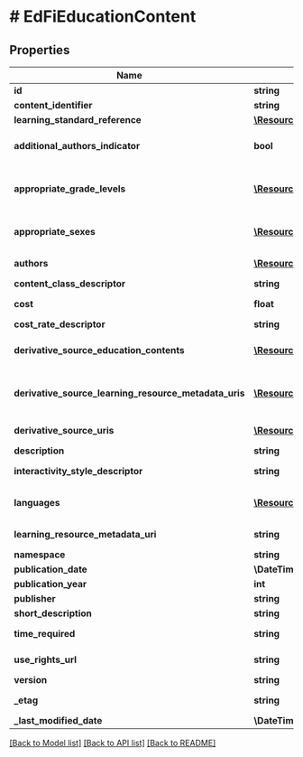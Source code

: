# # EdFiEducationContent

## Properties

Name | Type | Description | Notes
------------ | ------------- | ------------- | -------------
**id** | **string** |  | [optional]
**content_identifier** | **string** | A unique identifier for the education content. |
**learning_standard_reference** | [**\Resources\Model\EdFiLearningStandardReference**](EdFiLearningStandardReference.md) |  | [optional]
**additional_authors_indicator** | **bool** | Indicates whether there are additional un-named authors. In a research report, this is often marked by the abbreviation \&quot;et al\&quot;. | [optional]
**appropriate_grade_levels** | [**\Resources\Model\EdFiEducationContentAppropriateGradeLevel[]**](EdFiEducationContentAppropriateGradeLevel.md) | An unordered collection of educationContentAppropriateGradeLevels. Grade levels for which this education content is applicable. If omitted, considered generally applicable. | [optional]
**appropriate_sexes** | [**\Resources\Model\EdFiEducationContentAppropriateSex[]**](EdFiEducationContentAppropriateSex.md) | An unordered collection of educationContentAppropriateSexes. Sexes for which this education content is applicable. If omitted, considered generally applicable. | [optional]
**authors** | [**\Resources\Model\EdFiEducationContentAuthor[]**](EdFiEducationContentAuthor.md) | An unordered collection of educationContentAuthors. The individual credited with the creation of the resource. | [optional]
**content_class_descriptor** | **string** | The predominate type or kind characterizing the learning resource. | [optional]
**cost** | **float** | An amount that has to be paid or spent to buy or obtain the education content. | [optional]
**cost_rate_descriptor** | **string** | The rate by which the cost applies. | [optional]
**derivative_source_education_contents** | [**\Resources\Model\EdFiEducationContentDerivativeSourceEducationContent[]**](EdFiEducationContentDerivativeSourceEducationContent.md) | An unordered collection of educationContentDerivativeSourceEducationContents. Relates the education content source to the education content. | [optional]
**derivative_source_learning_resource_metadata_uris** | [**\Resources\Model\EdFiEducationContentDerivativeSourceLearningResourceMetadataURI[]**](EdFiEducationContentDerivativeSourceLearningResourceMetadataURI.md) | An unordered collection of educationContentDerivativeSourceLearningResourceMetadataURIs. The URI (typical a URL) pointing to the metadata entry in a LRMI metadata repository, which describes this content item. | [optional]
**derivative_source_uris** | [**\Resources\Model\EdFiEducationContentDerivativeSourceURI[]**](EdFiEducationContentDerivativeSourceURI.md) | An unordered collection of educationContentDerivativeSourceURIs. The URI (typical a URL) pointing to an education content item. | [optional]
**description** | **string** | An extended written representation of the education content. | [optional]
**interactivity_style_descriptor** | **string** | The predominate mode of learning supported by the learning resource. Acceptable values are active, expositive, or mixed. | [optional]
**languages** | [**\Resources\Model\EdFiEducationContentLanguage[]**](EdFiEducationContentLanguage.md) | An unordered collection of educationContentLanguages. An indication of the languages in which the Education Content is designed. | [optional]
**learning_resource_metadata_uri** | **string** | The URI (typical a URL) pointing to the metadata entry in a LRMI metadata repository, which describes this content item. | [optional]
**namespace** | **string** | Namespace for the education content. |
**publication_date** | **\DateTime** | The date on which this content was first published. | [optional]
**publication_year** | **int** | The year at which this content was first published. | [optional]
**publisher** | **string** | The organization credited with publishing the resource. | [optional]
**short_description** | **string** | A short description or name of the entity. | [optional]
**time_required** | **string** | Approximate or typical time it takes to work with or through this learning resource for the typical intended target audience. | [optional]
**use_rights_url** | **string** | The URL where the owner specifies permissions for using the resource. | [optional]
**version** | **string** | The version identifier for the content. | [optional]
**_etag** | **string** | A unique system-generated value that identifies the version of the resource. | [optional]
**_last_modified_date** | **\DateTime** | The date and time the resource was last modified. | [optional]

[[Back to Model list]](../../README.md#models) [[Back to API list]](../../README.md#endpoints) [[Back to README]](../../README.md)
